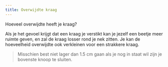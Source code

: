 ```yaml
---
title: Overwijdte kraag
---
```


Hoeveel overwijdte heeft je kraag?

Als je het gevoel krijgt dat een kraag je verstikt kan je jezelf een beetje meer ruimte geven, en zal de kraag losser rond je nek zitten. Je kan de hoeveelheid overwijdte ook verkleinen voor een strakkere kraag.

> Misschien best niet lager dan 1.5 cm gaan als je nog in staat wil zijn je bovenste knoop te sluiten.